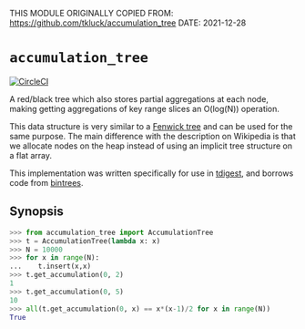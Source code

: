 THIS MODULE ORIGINALLY COPIED FROM: https://github.com/tkluck/accumulation_tree
DATE: 2021-12-28

`accumulation_tree`
===================

[![CircleCI][circleci-img]][circleci-url]

[circleci-url]: https://circleci.com/gh/tkluck/accumulation_tree/
[circleci-img]: https://img.shields.io/circleci/project/github/tkluck/pac4cli.svg

A red/black tree which also stores partial aggregations at each node, making
getting aggregations of key range slices an O(log(N)) operation.

This data structure is very similar to a [Fenwick tree][wiki] and can be used
for the same purpose. The main difference with the description on Wikipedia is
that we allocate nodes on the heap instead of using an implicit tree structure
on a flat array.

This implementation was written specifically for use in [tdigest][tdigest-github],
and borrows code from [bintrees][bintrees-github].

[tdigest-github]: https://github.com/CamDavidsonPilon/tdigest/
[bintrees-github]: https://github.com/mozman/bintrees/
[wiki]: https://en.wikipedia.org/wiki/Fenwick_tree

Synopsis
--------
```python
>>> from accumulation_tree import AccumulationTree
>>> t = AccumulationTree(lambda x: x)
>>> N = 10000
>>> for x in range(N):
...    t.insert(x,x)
>>> t.get_accumulation(0, 2)
1
>>> t.get_accumulation(0, 5)
10
>>> all(t.get_accumulation(0, x) == x*(x-1)/2 for x in range(N))
True

```